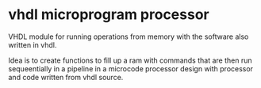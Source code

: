 # vhdl microprogram processor
VHDL module for running operations from memory with the software also written in vhdl. 

Idea is to create functions to fill up a ram with commands that are then run sequeentially in a pipeline in a microcode processor design with processor and code written from vhdl source.
